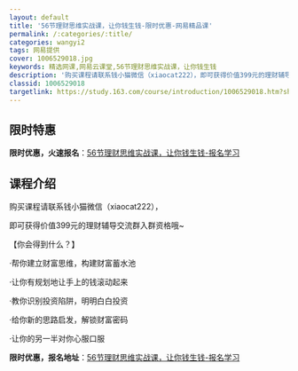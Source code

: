 ```yaml
---
layout: default
title: '56节理财思维实战课，让你钱生钱-限时优惠-网易精品课'
permalink: /:categories/:title/
categories: wangyi2
tags: 网易提供
cover: 1006529018.jpg
keywords: 精选网课,网易云课堂,56节理财思维实战课，让你钱生钱
description: '购买课程请联系钱小猫微信（xiaocat222），即可获得价值399元的理财辅导交流群入群资格哦~【你会得到什么？】·帮'
classid: 1006529018
targetlink: https://study.163.com/course/introduction/1006529018.htm?share=1&shareId=1025206652&utm_campaign=share&utm_medium=iphoneShare&utm_source=&utm_u=1025206652
---
```


## 限时特惠

**限时优惠，火速报名**：[56节理财思维实战课，让你钱生钱-报名学习](https://study.163.com/course/introduction/1006529018.htm?share=1&shareId=1025206652&utm_campaign=share&utm_medium=iphoneShare&utm_source=&utm_u=1025206652)

## 课程介绍

购买课程请联系钱小猫微信（xiaocat222），

即可获得价值399元的理财辅导交流群入群资格哦~



【你会得到什么？】

·帮你建立财富思维，构建财富蓄水池

·让你有规划地让手上的钱滚动起来

·教你识别投资陷阱，明明白白投资

·给你新的思路启发，解锁财富密码

·让你的另一半对你心服口服

**限时优惠，报名地址**：[56节理财思维实战课，让你钱生钱-报名学习](https://study.163.com/course/introduction/1006529018.htm?share=1&shareId=1025206652&utm_campaign=share&utm_medium=iphoneShare&utm_source=&utm_u=1025206652)

